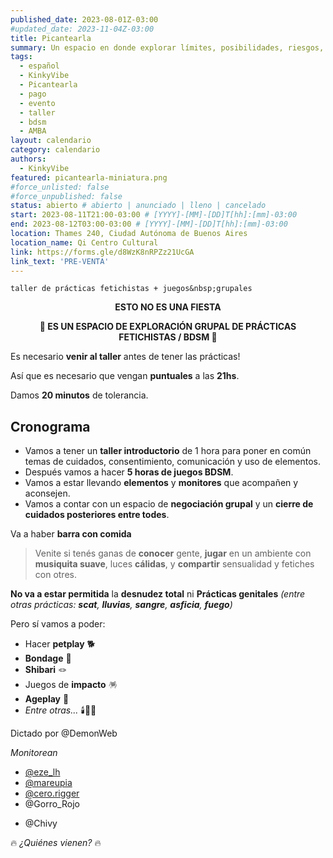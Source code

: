 ```yaml
---
published_date: 2023-08-01Z-03:00
#updated_date: 2023-11-04Z-03:00
title: Picantearla
summary: Un espacio en donde explorar límites, posibilidades, riesgos, placeres, inventos y formas de afectar(nos).
tags:
  - español
  - KinkyVibe
  - Picantearla
  - pago
  - evento
  - taller
  - bdsm
  - AMBA
layout: calendario
category: calendario
authors:
  - KinkyVibe
featured: picantearla-miniatura.png
#force_unlisted: false
#force_unpublished: false
status: abierto # abierto | anunciado | lleno | cancelado
start: 2023-08-11T21:00-03:00 # [YYYY]-[MM]-[DD]T[hh]:[mm]-03:00
end: 2023-08-12T03:00-03:00 # [YYYY]-[MM]-[DD]T[hh]:[mm]-03:00
location: Thames 240, Ciudad Autónoma de Buenos Aires
location_name: Qi Centro Cultural
link: https://forms.gle/d8WzK8nRPZz21UcGA
link_text: 'PRE-VENTA'
---
```


<!-- <img src={banner} alt="" /> -->

<!-- <div class="col-2">
<img src={pag1} alt="" />
<img src={pag2} alt="" />
</div> -->

`taller de prácticas fetichistas + juegos&nbsp;grupales`

<!-- 🤩 LA IDEA DEL EVENTO ES:

- Tener un taller introductorio de 1 hora para poner en común temas de cuidados, consentimiento, comunicación y uso de elementos.
- Tener 3 horas de juegos y prácticas BDSM/kinkys/fetichistas.
- Vamos a estar llevando elementos y monitores que acompañen y aconsejen.
- Vamos a contar con un espacio de negociación grupal y un cierre de cuidados posteriores entre todes.
- Va a haber barra con comida.  -->

<div style="text-align:center;font-size: var(--step-2); margin-block: 1em;"><strong>ESTO NO ES UNA FIESTA</strong></div>

<div style="text-align:center;font-size: var(--step-2); margin-block: 1em;"><strong>🍭&nbsp;ES UN ESPACIO DE EXPLORACIÓN GRUPAL DE PRÁCTICAS FETICHISTAS&nbsp;/&nbsp;BDSM&nbsp;🍭</strong></div>

Es necesario **venir al taller** antes de tener las prácticas!

Así que es necesario que vengan **puntuales** a las **21hs**.

Damos **20 minutos** de tolerancia.

## Cronograma

- Vamos a tener un **taller introductorio** de 1 hora para poner en común temas de cuidados, consentimiento, comunicación y uso de elementos.
- Después vamos a hacer **5 horas de juegos BDSM**.
- Vamos a estar llevando **elementos** y **monitores** que acompañen y aconsejen.
- Vamos a contar con un espacio de **negociación grupal** y un **cierre de cuidados posteriores entre todes**.

Va a haber **barra con comida**

> Venite si tenés ganas de **conocer** gente, **jugar** en un ambiente con **musiquita suave**, luces **cálidas**, y **compartir** sensualidad y fetiches con otres.

**No va a estar permitida** la **desnudez total** ni **Prácticas genitales** _(entre otras prácticas: **scat**, **lluvias**, **sangre**, **asficia**, **fuego**)_

Pero sí vamos a poder:

- Hacer **petplay** 🐕
- **Bondage** 🔗
- **Shibari** 🪢
- Juegos de **impacto** 🪅
- **Ageplay** 🧸
- _Entre otras..._ 🕯️🌈✨

Dictado por @DemonWeb

_Monitorean_

- [\@eze_lh](https://instagram.com/eze_lh)
- [\@mareupia](https://instagram.com/mareupia)
- [\@cero.rigger](https://instagram.com/cero.rigger)
- @Gorro_Rojo
<!-- - [\@gnosis.king](https://instagram.com/gnosis.king) -->
- @Chivy
<!-- - [\@callianix](https://instagram.com/callianix) -->

🔥 _¿Quiénes vienen?_ 🔥

<style>
    a {
      color: #222;
      /* text-decoration: none; */
      text-decoration-color: var(--1);
    }
</style>
